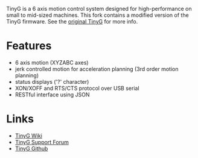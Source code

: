 TinyG is a 6 axis motion control system designed for high-performance on small to mid-sized machines.  This fork contains a modified version of the TinyG firmware.  See the [original TinyG](https://github.com/synthetos/TinyG) for more info.

# Features
* 6 axis motion (XYZABC axes)
* jerk controlled motion for acceleration planning (3rd order motion planning)
* status displays ('?' character)
* XON/XOFF and RTS/CTS protocol over USB serial
* RESTful interface using JSON

# Links
* [TinyG Wiki](https://github.com/synthetos/TinyG/wiki)
* [TinyG Support Forum](https://www.synthetos.com/forum/tinyg/)
* [TinyG Github](https://github.com/synthetos/TinyG)
